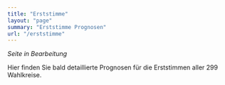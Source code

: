 ```yaml
---
title: "Erststimme"
layout: "page"
summary: "Erststimme Prognosen"
url: "/erststimme"
---
```


*Seite in Bearbeitung*

Hier finden Sie bald detaillierte Prognosen für die Erststimmen aller 299 Wahlkreise.